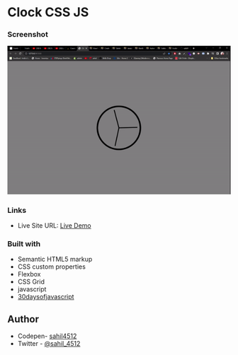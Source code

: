 # Clock CSS JS

### Screenshot

![Solutions ScreenShot](./css/working.gif)

### Links

- Live Site URL: [Live Demo](https://glistening-panda-91f880.netlify.app/)

### Built with

- Semantic HTML5 markup
- CSS custom properties
- Flexbox
- CSS Grid
- javascript
- [30daysofjavascript](https://javascript30.com/)

## Author

- Codepen- [sahil4512](https://codepen.io/sahil4512)
- Twitter - [@sahil_4512](https://www.twitter.com/sahil_4512)
